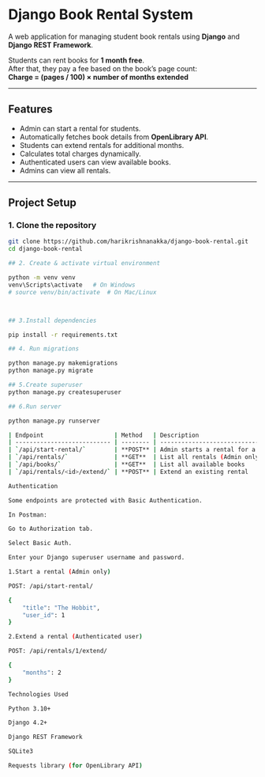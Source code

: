 #  Django Book Rental System

A web application for managing student book rentals using **Django** and **Django REST Framework**.

Students can rent books for **1 month free**.  
After that, they pay a fee based on the book’s page count:  
 **Charge = (pages / 100) × number of months extended**

---

##  Features

- Admin can start a rental for students.
- Automatically fetches book details from **OpenLibrary API**.
- Students can extend rentals for additional months.
- Calculates total charges dynamically.
- Authenticated users can view available books.
- Admins can view all rentals.

---

## Project Setup

### 1. Clone the repository
```bash
git clone https://github.com/harikrishnanakka/django-book-rental.git
cd django-book-rental

## 2. Create & activate virtual environment

python -m venv venv
venv\Scripts\activate   # On Windows
# source venv/bin/activate  # On Mac/Linux



## 3.Install dependencies

pip install -r requirements.txt

## 4. Run migrations

python manage.py makemigrations
python manage.py migrate

## 5.Create superuser
python manage.py createsuperuser

## 6.Run server

python manage.py runserver

| Endpoint                    | Method   | Description                         |
| --------------------------- | -------- | ----------------------------------- |
| `/api/start-rental/`        | **POST** | Admin starts a rental for a student |
| `/api/rentals/`             | **GET**  | List all rentals (Admin only)       |
| `/api/books/`               | **GET**  | List all available books            |
| `/api/rentals/<id>/extend/` | **POST** | Extend an existing rental           |

Authentication

Some endpoints are protected with Basic Authentication.

In Postman:

Go to Authorization tab.

Select Basic Auth.

Enter your Django superuser username and password.

1.Start a rental (Admin only)

POST: /api/start-rental/

{
    "title": "The Hobbit",
    "user_id": 1
}

2.Extend a rental (Authenticated user)

POST: /api/rentals/1/extend/

{
    "months": 2
}

Technologies Used

Python 3.10+

Django 4.2+

Django REST Framework

SQLite3

Requests library (for OpenLibrary API)



